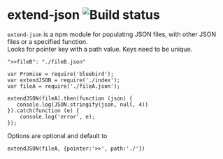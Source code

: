 extend-json ![Build status](https://travis-ci.org/wmonk/extend-json.svg?branch=master)
===========

`extend-json` is a npm module for populating JSON files, with other JSON files or a specified function.<br/>
Looks for pointer key with a path value. Keys need to be unique.
```
">>fileB": "./fileB.json"
```

```
var Promise = require('bluebird');
var extendJSON = require('./index');
var fileA = require('./fileA.json');

extendJSON(fileA).then(function (json) {
   console.log(JSON.stringify(json, null, 4))
}).catch(function (e) {
    console.log('error', e);
});
```

Options are optional and default to
```
extendJSON(fileA, {pointer:'>>', path:'./'})
```

